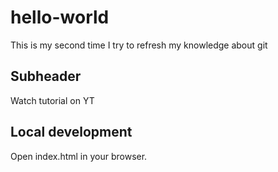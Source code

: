 # hello-world
This is my second time I try to refresh my knowledge about git

## Subheader

Watch tutorial on YT

## Local development

Open index.html in your browser.